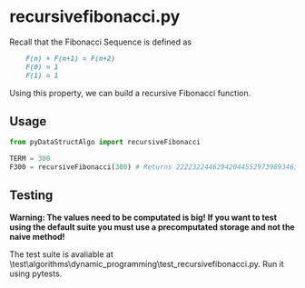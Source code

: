 # recursivefibonacci.py

Recall that the Fibonacci Sequence is defined as

```markdown
    F(n) + F(n+1) = F(n+2)
    F(0) = 1
    F(1) = 1
```
 
Using this property, we can build a recursive Fibonacci function.

## Usage

```python
from pyDataStructAlgo import recursiveFibonacci

TERM = 300
F300 = recursiveFibonacci(300) # Returns 222232244629420445529739893461909967206666939096499764990979600
```

## Testing

**Warning: The values need to be computated is big! If you want to test using the default suite you must use a precomputated storage and not the naive method!**

The test suite is avaliable at \test\algorithms\dynamic_programming\test_recursivefibonacci.py. Run it using pytests.
